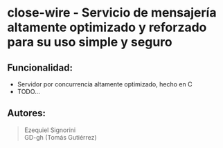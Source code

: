 # close-wire  -  Servicio de mensajería altamente optimizado y reforzado para su uso simple y seguro
  
## Funcionalidad:  
* Servidor por concurrencia altamente optimizado, hecho en C  
* TODO...  
  
## Autores:  
> Ezequiel Signorini  
> GD-gh (Tomás Gutiérrez)  
  
